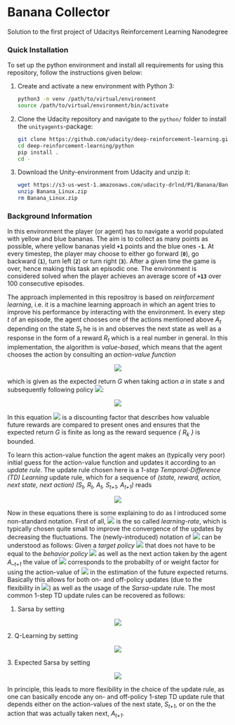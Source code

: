 # Banana Collector
Solution to the first project of Udacitys Reinforcement Learning Nanodegree

### Quick Installation

To set up the python environment and install all requirements for using this repository, follow the instructions given below:
1. Create and activate a new environment with Python 3:
    ```bash
    python3 -m venv /path/to/virtual/environment
    source /path/to/virtual/environment/bin/activate
    ```
2. Clone the Udacity repository and navigate to the `python/` folder to install the `unityagents`-package:
    ```bash
    git clone https://github.com/udacity/deep-reinforcement-learning.git
    cd deep-reinforcement-learning/python
    pip install .
    cd -
    ```
3. Download the Unity-environment from Udacity and unzip it:
    ```bash
    wget https://s3-us-west-1.amazonaws.com/udacity-drlnd/P1/Banana/Banana_Linux.zip
    unzip Banana_Linux.zip
    rm Banana_Linux.zip
    ```



### Background Information
In this environment the player (or agent) has to navigate a world populated with yellow and blue bananas. The aim is to collect as many points as possible, where yellow bananas yield **`+1`** points and the blue ones **`-1`**. At every timestep, the player may choose to either go forward (**`0`**), go backward (**`1`**), turn left (**`2`**) or turn right (**`3`**). After a given time the game is over, hence making this task an episodic one. The environment is considered solved when the player achieves an average score of **`+13`** over 100 consecutive episodes.

The approach implemented in this repositroy is based on *reinforcement learning*, i.e. it is a machine learning approach in which an agent tries to improve his performance by interacting with the environment. In every step *t* of an episode, the agent chooses one of the actions mentioned above *A<sub>t</sub>* depending on the state *S<sub>t</sub>* he is in and observes the next state as well as a response in the form of a reward *R<sub>t</sub>* which is a real number in general. In this implementation, the algorithm is *value-based*, which means that the agent chooses the action by consulting an *action-value function*    
<p align="center"> <img src="https://latex.codecogs.com/svg.latex?&space;q_\pi(s,a)" /></p>

which is given as the expected return *G* when taking action *a* in state *s* and subsequently following policy <img src="https://latex.codecogs.com/svg.latex?&space;\pi" />:

<p align="center"> <img src="https://latex.codecogs.com/svg.latex?&space;q_\pi(s,a)=\left<G_t|S_t=s,A_t=a\right>_\pi=\left<\left.\sum_{k=0}^\infty\gamma^kR_{t+k+1}\right|S_t=s,A_t=a\right>_\pi" /></p>

In this equation <img src="https://latex.codecogs.com/svg.latex?&space;0\leq\gamma<1" /> is a discounting factor that describes how valuable future rewards are compared to present ones and ensures that the expected return *G* is finite as long as the reward sequence *{ R<sub>k</sub> }* is bounded.

To learn this action-value function the agent makes an (typically very poor) initial guess for the action-value function and updates it according to an *update rule*. The update rule chosen here is a *1-step Temporal-Difference (TD) Learning* update rule, which for a sequence of *(state, reward, action, next state, next action)* *(S<sub>t</sub>, R<sub>t</sub>, A<sub>t</sub>, S<sub>t+1</sub>, A<sub>t+1</sub>)* reads

<p align="center"> <img src="https://latex.codecogs.com/svg.latex?\begin{align*}q_\pi(S_t,A_t)&=q_\pi(S_t,A_t)+\alpha\left[R_t+\gamma\left<q_\pi(S_{t+1},\cdot)\right>_{\mathcal{P}_{\bar{\pi}}(\cdot|A_{t+1})}-q_{\pi}(S_{t},A_{t})\right]\\&=q_\pi(S_{t},A_{t})+\alpha\left[R_{t}+\gamma\left(\sum_{\tilde{a}}q_\pi(S_{t+1},\tilde{a})\mathcal{P}_{\bar{\pi}}(\tilde{a}|A_{t+1})\right)-q_{\pi}(S_{t},A_{t})\right]\end{align*}\" /></p>

Now in these equations there is some explaining to do as I introduced some non-standard notation. First of all, <img src="https://latex.codecogs.com/svg.latex?\alpha" /> is the so called *learning-rate*, which is typically chosen quite small to improve the convergence of the updates by decreasing the fluctuations. The (newly-introduced) notation of <img src="https://latex.codecogs.com/svg.latex?\left<q_\pi(S_{t+1},\cdot)\right>_{\mathcal{P}_{\bar{\pi}}(\cdot|A_{t+1})}\" /> can be understood as follows: Given a *target policy* <img src="https://latex.codecogs.com/svg.latex?\bar{\pi}\" /> that does not have to be equal to the *behavior policy* <img src="https://latex.codecogs.com/svg.latex?\pi\" /> as well as the next action taken by the agent *A_<sub>t+1</sub>* the value of <img src="https://latex.codecogs.com/svg.latex?\mathcal{P}_{\bar{\pi}}(\tilde{a}|A_{t+1})\" /> corresponds to the probabilty  of or weight factor for using the action-value of <img src="https://latex.codecogs.com/svg.latex?\tilde{a}\" /> in the estimation of the future expected returns. Basically this allows for both on- and off-policy updates (due to the flexibility in <img src="https://latex.codecogs.com/svg.latex?\bar{\pi}\" />) as well as the usage of the *Sarsa*-update rule. The most common 1-step TD update rules can be recovered as follows:
1. Sarsa by setting
<p align="center"> <img src="https://latex.codecogs.com/svg.latex?\mathcal{P}_{\bar{\pi}}(\tilde{a}|A_{t+1})=\delta_{\tilde{a},A_{t+1}}\" /></p>
2. Q-Learning by setting
<p align="center"> <img src="https://latex.codecogs.com/svg.latex?\mathcal{P}_{\bar{\pi}}(\tilde{a}|A_{t+1})=\delta_{\tilde{a},argmax_{a}(q(S_{t+1},a))" /></p>
3. Expected Sarsa by setting
<p align="center"> <img src="https://latex.codecogs.com/svg.latex?\mathcal{P}_{\bar{\pi}}(\tilde{a}|A_{t+1})=\pi(\tilde{a}|S_{t+1})" /></p>

In principle, this leads to more flexibility in the choice of the update rule, as one can basically encode any on- and off-policy 1-step TD update rule that depends either on the action-values of the next state, *S<sub>t+1</sub>*, or on the the action that was actually taken next, *A<sub>t+1</sub>*.
